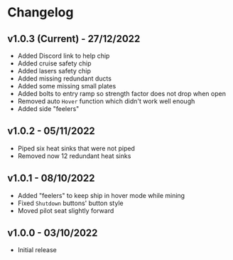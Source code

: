 # Changelog

## v1.0.3 (Current) - 27/12/2022

- Added Discord link to help chip
- Added cruise safety chip
- Added lasers safety chip
- Added missing redundant ducts
- Added some missing small plates
- Added bolts to entry ramp so strength factor does not drop when open
- Removed auto `Hover` function which didn't work well enough
- Added side "feelers"

## v1.0.2 - 05/11/2022

- Piped six heat sinks that were not piped
- Removed now 12 redundant heat sinks

## v1.0.1 - 08/10/2022

- Added "feelers" to keep ship in hover mode while mining
- Fixed `Shutdown` buttons' button style
- Moved pilot seat slightly forward

## v1.0.0 - 03/10/2022

- Initial release
